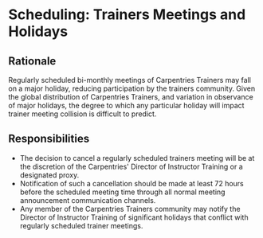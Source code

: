 # Scheduling: Trainers Meetings and Holidays

## Rationale

Regularly scheduled bi-monthly meetings of Carpentries Trainers may fall on a 
major holiday, reducing participation by the trainers community. Given the 
global distribution of Carpentries Trainers, and variation in observance of 
major holidays, the degree to which any particular holiday will impact trainer 
meeting collision is difficult to predict. 

## Responsibilities

+ The decision to cancel a regularly scheduled trainers meeting will be at the 
discretion of the Carpentries' Director of Instructor Training or a designated proxy. 
+ Notification of such a cancellation should be made at least 72 hours before the
scheduled meeting time through all normal meeting announcement communication channels. 
+ Any member of the Carpentries Trainers community may notify the 
Director of Instructor Training of significant holidays that conflict with 
regularly scheduled trainer meetings. 
